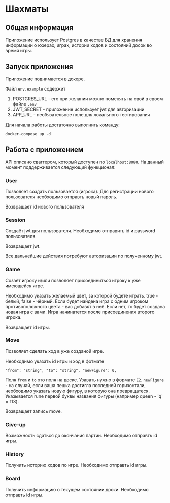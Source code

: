 # Шахматы
## Общая информация
Приложение использует Postgres в качестве БД для хранения информации о юзерах, играх, истории ходов и состояний досок во время игры. 

## Запуск приложения
Приложение поднимается в докере.

Файл ```env.example``` содержит

1) POSTGRES_URL - его при желании можно поменять на свой в своем файле ```.env```
2) JWT_SECRET - приложение использует jwt для авторизации
3) APP_URL - необязательное поле для локального тестирования

Для начала работы достаточно выполнить команду:

```docker-compose up -d```

## Работа с приложением

API описано сваггером, который доступен по ```localhost:8080```. На данный момент поддерживается следующий функционал:

### User

Позволяет создать пользоваетля (игрока). Для регистрации нового пользователя необходимо отправть новый пароль.

Возвращает id нового пользователя

### Session

Создаёт jwt для пользователя. Необходимо отправить id и password пользователя. 

Возвращает jwt.

Все дальнейшие действия потребуют авторизации по полученному jwt.

### Game

Созаёт игроку и/или позволяет присоединиться игроку к уже имеющейся игре.

Необходимо указать желаемый цвет, за которой будете играть. true - белый, false - чёрный. Если будет найдена игра с одним игроком противоположного цвета - вас добавят в неё. Если нет, то будет создана новая игра с вами. Игра начинатется после присоединения второго игрока.

Возвращает id игры.

### Move

Позволяет сделать ход в уже созданой игре. 

Необходимо указать id игры и ход в фотмате 

```"from": "string", "to": "string", "newFigure": 0,```

Поля ```from``` и ```to``` это поля на доске. Узавать нужно в формате ```E2```.  ```newFigure``` - на случай, если ваша пешка достигла последней горизонтали, необходимо указать новую фигуру, в которую она превращатеся. Указывается rune первой буквы названия фигуры (например queen - 'q' = 113).

Возвращает запись move.

### Give-up

Возможность сдаться до окончания партии. Необходимо отправть id игры.

### History

Получить историю ходов по игре. Необходимо отправть id игры.

### Board

Получить информацию о текущем состоянии доски. Необходимо отправть id игры.


